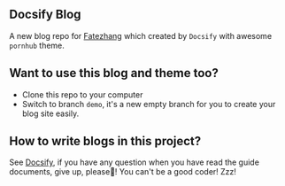 ## Docsify Blog

A new blog repo for [Fatezhang](https://github.com/Fatezhang) which created by `Docsify` with awesome `pornhub` theme.

## Want to use this blog and theme too?

- Clone this repo to your computer
- Switch to branch `demo`, it's a new empty branch for you to create your blog site easily.

## How to write blogs in this project?

See [Docsify](https://docsify.js.org/#/), if you have any question when you have read the guide documents, give up, please🙏! You can't be a good coder! Zzz! 
